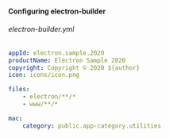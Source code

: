 #### Configuring electron-builder

###### electron-builder.yml

```yml
appId: electron.sample.2020
productName: Electron Sample 2020
copyright: Copyright © 2020 ${author}
icon: icons/icon.png

files:
    - electron/**/*
    - www/**/*

mac:
    category: public.app-category.utilities
```

<aside class="notes">
</aside>
